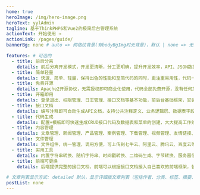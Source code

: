 ```yaml
---
home: true
heroImage: /img/hero-image.png
heroText: yylAdmin
tagline: 基于ThinkPHP6和Vue2的极简后台管理系统
actionText: 开始使用 →
actionLink: /pages/guide/
bannerBg: none # auto => 网格纹背景(有bodyBgImg时无背景)，默认 | none => 无 | '大图地址' | background: 自定义背景样式 提示：可以到palette.styl修改背景颜色$bannerTextColor变量

features: # 可选的
  - title: 前后分离
    details: 前后分离开发模式，开发更清晰，分工更明确，提升开发效率，API、JSON数据交互，JWT用户认证。
  - title: 简单轻量
    details: 快速、简单、轻量，保持出色的性能和至简代码的同时，更注重易用性，代码一目了然，上手简单。
  - title: 免费开源
    details: Apache2开源协议，无需授权即可商业化使用，代码全部免费开源，没有任何加密。
  - title: 开箱即用
    details: 登录退出、权限管理、日志管理、接口文档等基本功能，前后台基础框架，安装后即可使用。
  - title: 接口文档
    details: 编写注释即可自动生成API文档，支持公共注释定义、业务逻辑层、数据表字段的引用，在线调试。
  - title: 代码生成
    details: 配置+模板即可快速生成CRUD接口代码及数据表和菜单的创建，大大提高工作效率。
  - title: 内容管理
    details: 文章管理、新闻管理、产品管理、案例管理、下载管理、视频管理、友情链接、轮播管理等。
  - title: 文件管理
    details: 文件组件，统一管理，调用方便，可上传到七牛云、阿里云、腾讯云、百度云等对象存储。
  - title: 实用工具
    details: 内置字符串转换、随机字符串、时间戳转换、二维码生成、字节转换、服务器信息等实用工具。
  - title: 前端可更换
    details: 后端提供完整的接口文档，前端可以根据接口文档接入自己喜欢的前端框架，替换掉原前端框架。

# 文章列表显示方式: detailed 默认，显示详细版文章列表（包括作者、分类、标签、摘要、分页等）| simple => 显示简约版文章列表（仅标题和日期）| none 不显示文章列表
postList: none
---
```

